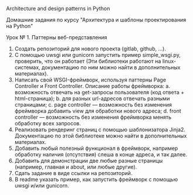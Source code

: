 Architecture and design patterns in Python

Домашние задания по курсу "Архитектура и шаблоны проектирования на Python"

Урок № 1. Паттерны веб-представления

1. Создать репозиторий для нового проекта (gitlab, github, ...).
2. С помощью uwsgi или gunicorn запустить пример simple_wsgi.py, проверить, что
   он работает
   (Эти библиотеки работают на linux-системах, документацию по ним можно найти
   в дополнительных материалах).
3. Написать свой WSGI-фреймворк, используя паттерны Page Controller и Front
   Controller. Описание работы фреймворка:
   a. возможность отвечать на get-запросы пользователя (код ответа +
   html-страница); b. для разных url-адресов отвечать разными страницами; c.
   page controller — возможность без изменения фреймворка добавить view для
   обработки нового адреса; d. front controller — возможность без изменения
   фреймворка менять обработку всех запросов.
4. Реализовать рендеринг страниц с помощью шаблонизатора Jinja2. Документацию
   по этой библиотеке можно найти в дополнительных материалах.
5. Добавить любый полезный функционал в фреймворк, например обработку наличия
   (отсутствия) слеша в конце адреса, и так далее.
6. Добавить для демонстрации две любые разные страницы (например, главная и
   about, или любые другие).
7. Сдать задание в виде ссылки на репозиторий.
8. В readme указать пример, как запустить фреймворк с помощью uwsgi и/или
   gunicorn.
